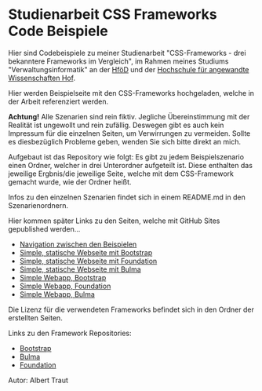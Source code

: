 # Studienarbeit CSS Frameworks  Code Beispiele
Hier sind Codebeispiele zu meiner Studienarbeit "CSS-Frameworks - drei bekanntere Frameworks im Vergleich", im Rahmen meines Studiums "Verwaltungsinformatik" an der [HföD](https://aiv.hfoed.de) und der [Hochschule für angewandte Wissenschaften Hof](https://hof-university.de).

Hier werden Beispielseite mit den CSS-Frameworks hochgeladen, welche in der Arbeit referenziert werden.

**Achtung!** Alle Szenarien sind rein fiktiv. Jegliche Übereinstimmung mit der Realität ist ungewollt und rein zufällig. Deswegen gibt es auch kein Impressum für die einzelnen Seiten, um Verwirrungen zu vermeiden. Sollte es diesbezüglich Probleme geben, wenden Sie sich bitte direkt an mich.

Aufgebaut ist das Repository wie folgt: Es gibt zu jedem Beispielszenario einen Ordner, welcher in drei Unterordner aufgeteilt ist. Diese enthalten das jeweilige Ergbnis/die jeweilige Seite, welche mit dem CSS-Framework gemacht wurde, wie der Ordner heißt.
<!--(Sprachlich nicht schön, muss es noch umformulieren... Irgendwann)-->
Infos zu den einzelnen Szenarien findet sich in einem README.md in den Szenarienordnern.

Hier kommen später Links zu den Seiten, welche mit GitHub Sites gepublished werden...

* [Navigation zwischen den Beispielen](https://altraugsburg.github.io/Studienarbeit-CSS-Frameworks/)
* [Simple, statische Webseite mit Bootstrap](https://altraugsburg.github.io/Studienarbeit-CSS-Frameworks/simple-statische-webseite/bootstrap/)
* [Simple, statische Webseite mit Foundation](https://altraugsburg.github.io/Studienarbeit-CSS-Frameworks/simple-statische-webseite/foundation/)
* [Simple, statische Webseite mit Bulma](https://altraugsburg.github.io/Studienarbeit-CSS-Frameworks/simple-statische-webseite/bulma/)
* [Simple Webapp, Bootstrap](https://altraugsburg.github.io/Studienarbeit-CSS-Frameworks/simple-webapp/bootstrap/)
* [Simple Webapp, Foundation](https://altraugsburg.github.io/Studienarbeit-CSS-Frameworks/simple-webapp/foundation/)
* [Simple Webapp, Bulma](https://altraugsburg.github.io/Studienarbeit-CSS-Frameworks/simple-webapp/bulma/)


Die Lizenz für die verwendeten Frameworks befindet sich in den Ordner der erstellten Seiten.

Links zu den Framework Repositories:

* [Bootstrap](https://github.com/twbs/bootstrap)
* [Bulma](https://github.com/jgthms/bulma)
* [Foundation](https://github.com/foundation/foundation-sites)

Autor: Albert Traut
